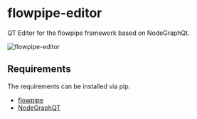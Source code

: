 # flowpipe-editor
QT Editor for the flowpipe framework based on NodeGraphQt.

![flowpipe-editor](docs/img/flowpipe-editor.png)

## Requirements
The requirements can be installed via pip.

* [flowpipe](https://github.com/PaulSchweizer/flowpipe) 
* [NodeGraphQT](https://github.com/jchanvfx/NodeGraphQt)
